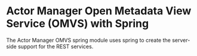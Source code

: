 <!-- SPDX-License-Identifier: Apache-2.0 -->
<!-- Copyright Contributors to the ODPi Egeria project.  -->

# Actor Manager Open Metadata View Service (OMVS) with Spring

The Actor Manager OMVS spring module uses spring to create the server-side support for the REST services.